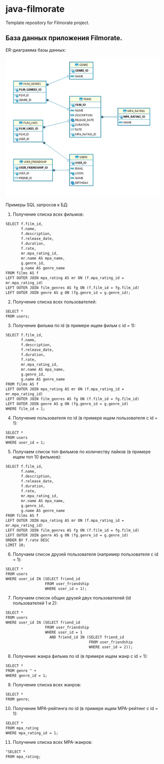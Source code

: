 # java-filmorate
Template repository for Filmorate project.

## База данных приложения Filmorate.

ER-диаграмма базы данных:

![ER-diagram of the Filmorate application database.](er_diagram.jpg)

Примеры SQL запросов к БД:

1. Получение списка всех фильмов:
```
SELECT f.film_id,
       f.name,
       f.description,
       f.release_date,
       f.duration,
       f.rate,
       mr.mpa_rating_id,
       mr.name AS mpa_name,
       g.genre_id,
       g.name AS genre_name
FROM films AS f
LEFT OUTER JOIN mpa_rating AS mr ON (f.mpa_rating_id = mr.mpa_rating_id)
LEFT OUTER JOIN film_genres AS fg ON (f.film_id = fg.film_id)
LEFT OUTER JOIN genre AS g ON (fg.genre_id = g.genre_id);
```
2. Получение списка всех пользователей:
```
SELECT *
FROM users;
```
3. Получение фильма по id (в примере ищем фильм с id = 1):
```
SELECT f.film_id,
       f.name,
       f.description,
       f.release_date,
       f.duration,
       f.rate,
       mr.mpa_rating_id,
       mr.name AS mpa_name,
       g.genre_id,
       g.name AS genre_name
FROM films AS f
LEFT OUTER JOIN mpa_rating AS mr ON (f.mpa_rating_id = mr.mpa_rating_id)
LEFT OUTER JOIN film_genres AS fg ON (f.film_id = fg.film_id)
LEFT OUTER JOIN genre AS g ON (fg.genre_id = g.genre_id)
WHERE film_id = 1;
```
4. Получение пользователя по id (в примере ищем пользователя с id = 1):
```
SELECT *
FROM users
WHERE user_id = 1;
```
5. Получаем список топ фильмов по количеству лайков (в примере ищем топ 10 фильмов):
```
SELECT f.film_id,
       f.name,
       f.description,
       f.release_date,
       f.duration,
       f.rate,
       mr.mpa_rating_id,
       mr.name AS mpa_name,
       g.genre_id,
       g.name AS genre_name
FROM films AS f
LEFT OUTER JOIN mpa_rating AS mr ON (f.mpa_rating_id = mr.mpa_rating_id)
LEFT OUTER JOIN film_genres AS fg ON (f.film_id = fg.film_id)
LEFT OUTER JOIN genre AS g ON (fg.genre_id = g.genre_id)
ORDER BY f.rate DESC
LIMIT 10;
```
6. Получаем список друзей пользователя (например пользователя с id = 1):
```
SELECT *
FROM users
WHERE user_id IN (SELECT friend_id
                  FROM user_friendship
                  WHERE user_id = 1);
```
7. Получаем список общих друзей двух пользователей (id пользователей 1 и 2):
```
SELECT *
FROM users
WHERE user_id IN (SELECT friend_id
                  FROM user_friendship
                  WHERE user_id = 1
                    AND friend_id IN (SELECT friend_id
                                      FROM user_friendship
                                      WHERE user_id = 2));
```
8. Получение жанра фильма по id (в примере ищем жанр с id = 1):
```
SELECT *
FROM genre " +
WHERE genre_id = 1;
```
9. Получение списка всех жанров:
```
SELECT *
FROM genre;
```
10. Получение MPA-рейтинга по id (в примере ищем MPA-рейтинг с id = 1):
```
SELECT *
FROM mpa_rating
WHERE mpa_rating_id = 1;
```
11. Получение списка всех MPA-жанров:
```
"SELECT *
FROM mpa_rating;
```